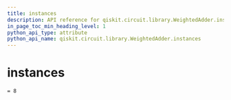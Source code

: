 ```yaml
---
title: instances
description: API reference for qiskit.circuit.library.WeightedAdder.instances
in_page_toc_min_heading_level: 1
python_api_type: attribute
python_api_name: qiskit.circuit.library.WeightedAdder.instances
---
```


# instances

<span id="qiskit.circuit.library.WeightedAdder.instances" />

`= 8`

